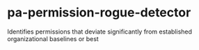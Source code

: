 # pa-permission-rogue-detector
Identifies permissions that deviate significantly from established organizational baselines or best 
